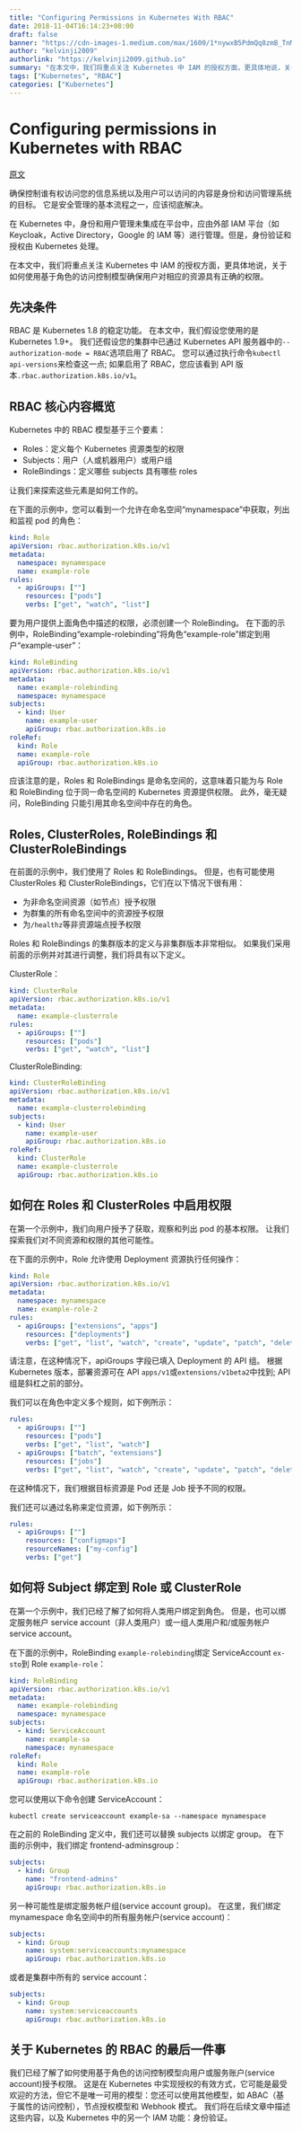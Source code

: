```yaml
---
title: "Configuring Permissions in Kubernetes With RBAC"
date: 2018-11-04T16:14:23+08:00
draft: false
banner: "https://cdn-images-1.medium.com/max/1600/1*nywxB5PdmQq8zmB_TnMTbQ.jpeg"
author: "kelvinji2009"
authorlink: "https://kelvinji2009.github.io"
summary: "在本文中，我们将重点关注 Kubernetes 中 IAM 的授权方面，更具体地说，关于如何使用基于角色的访问控制模型确保用户对相应的资源具有正确的权限。"
tags: ["Kubernetes", "RBAC"]
categories: ["Kubernetes"]
---
```


# Configuring permissions in Kubernetes with RBAC

[原文](https://medium.com/containerum/configuring-permissions-in-kubernetes-with-rbac-a456a9717d5d)

确保控制谁有权访问您的信息系统以及用户可以访问的内容是身份和访问管理系统的目标。 它是安全管理的基本流程之一，应该彻底解决。

在 Kubernetes 中，身份和用户管理未集成在平台中，应由外部 IAM 平台（如 Keycloak，Active Directory，Google 的 IAM 等）进行管理。但是，身份验证和授权由 Kubernetes 处理。

在本文中，我们将重点关注 Kubernetes 中 IAM 的授权方面，更具体地说，关于如何使用基于角色的访问控制模型确保用户对相应的资源具有正确的权限。

## 先决条件

RBAC 是 Kubernetes 1.8 的稳定功能。 在本文中，我们假设您使用的是 Kubernetes 1.9+。 我们还假设您的集群中已通过 Kubernetes API 服务器中的`--authorization-mode = RBAC`选项启用了 RBAC。 您可以通过执行命令`kubectl api-versions`来检查这一点; 如果启用了 RBAC，您应该看到 API 版本`.rbac.authorization.k8s.io/v1`。

## RBAC 核心内容概览

Kubernetes 中的 RBAC 模型基于三个要素：

- Roles：定义每个 Kubernetes 资源类型的权限
- Subjects：用户（人或机器用户）或用户组
- RoleBindings：定义哪些 subjects 具有哪些 roles

让我们来探索这些元素是如何工作的。

在下面的示例中，您可以看到一个允许在命名空间“mynamespace”中获取，列出和监视 pod 的角色：

```yaml
kind: Role
apiVersion: rbac.authorization.k8s.io/v1
metadata:
  namespace: mynamespace
  name: example-role
rules:
  - apiGroups: [""]
    resources: ["pods"]
    verbs: ["get", "watch", "list"]
```

要为用户提供上面角色中描述的权限，必须创建一个 RoleBinding。 在下面的示例中，RoleBinding“example-rolebinding”将角色“example-role”绑定到用户“example-user”：

```yaml
kind: RoleBinding
apiVersion: rbac.authorization.k8s.io/v1
metadata:
  name: example-rolebinding
  namespace: mynamespace
subjects:
  - kind: User
    name: example-user
    apiGroup: rbac.authorization.k8s.io
roleRef:
  kind: Role
  name: example-role
  apiGroup: rbac.authorization.k8s.io
```

应该注意的是，Roles 和 RoleBindings 是命名空间的，这意味着只能为与 Role 和 RoleBinding 位于同一命名空间的 Kubernetes 资源提供权限。 此外，毫无疑问，RoleBinding 只能引用其命名空间中存在的角色。

## Roles, ClusterRoles, RoleBindings 和 ClusterRoleBindings

在前面的示例中，我们使用了 Roles 和 RoleBindings。 但是，也有可能使用 ClusterRoles 和 ClusterRoleBindings，它们在以下情况下很有用：

- 为非命名空间资源（如节点）授予权限
- 为群集的所有命名空间中的资源授予权限
- 为`/healthz`等非资源端点授予权限

Roles 和 RoleBindings 的集群版本的定义与非集群版本非常相似。 如果我们采用前面的示例并对其进行调整，我们将具有以下定义。

ClusterRole：

```yaml
kind: ClusterRole
apiVersion: rbac.authorization.k8s.io/v1
metadata:
  name: example-clusterrole
rules:
  - apiGroups: [""]
    resources: ["pods"]
    verbs: ["get", "watch", "list"]
```

ClusterRoleBinding:

```yaml
kind: ClusterRoleBinding
apiVersion: rbac.authorization.k8s.io/v1
metadata:
  name: example-clusterrolebinding
subjects:
  - kind: User
    name: example-user
    apiGroup: rbac.authorization.k8s.io
roleRef:
  kind: ClusterRole
  name: example-clusterrole
  apiGroup: rbac.authorization.k8s.io
```

## 如何在 Roles 和 ClusterRoles 中启用权限

在第一个示例中，我们向用户授予了获取，观察和列出 pod 的基本权限。 让我们探索我们对不同资源和权限的其他可能性。

在下面的示例中，Role 允许使用 Deployment 资源执行任何操作：

```yaml
kind: Role
apiVersion: rbac.authorization.k8s.io/v1
metadata:
  namespace: mynamespace
  name: example-role-2
rules:
  - apiGroups: ["extensions", "apps"]
    resources: ["deployments"]
    verbs: ["get", "list", "watch", "create", "update", "patch", "delete"]
```

请注意，在这种情况下，apiGroups 字段已填入 Deployment 的 API 组。 根据 Kubernetes 版本，部署资源可在 API `apps/v1`或`extensions/v1beta2`中找到; API 组是斜杠之前的部分。

我们可以在角色中定义多个规则，如下例所示：

```yaml
rules:
  - apiGroups: [""]
    resources: ["pods"]
    verbs: ["get", "list", "watch"]
  - apiGroups: ["batch", "extensions"]
    resources: ["jobs"]
    verbs: ["get", "list", "watch", "create", "update", "patch", "delete"]
```

在这种情况下，我们根据目标资源是 Pod 还是 Job 授予不同的权限。

我们还可以通过名称来定位资源，如下例所示：

```yaml
rules:
  - apiGroups: [""]
    resources: ["configmaps"]
    resourceNames: ["my-config"]
    verbs: ["get"]
```

## 如何将 Subject 绑定到 Role 或 ClusterRole

在第一个示例中，我们已经了解了如何将人类用户绑定到角色。 但是，也可以绑定服务帐户 service account（非人类用户）或一组人类用户和/或服务帐户 service account。

在下面的示例中，RoleBinding `example-rolebinding`绑定 ServiceAccount `ex-sto`到 Role `example-role`：

```yaml
kind: RoleBinding
apiVersion: rbac.authorization.k8s.io/v1
metadata:
  name: example-rolebinding
  namespace: mynamespace
subjects:
  - kind: ServiceAccount
    name: example-sa
    namespace: mynamespace
roleRef:
  kind: Role
  name: example-role
  apiGroup: rbac.authorization.k8s.io
```

您可以使用以下命令创建 ServiceAccount：

```shell
kubectl create serviceaccount example-sa --namespace mynamespace
```

在之前的 RoleBinding 定义中，我们还可以替换 subjects 以绑定 group。 在下面的示例中，我们绑定 frontend-adminsgroup：

```yaml
subjects:
  - kind: Group
    name: "frontend-admins"
    apiGroup: rbac.authorization.k8s.io
```

另一种可能性是绑定服务帐户组(service account group)。 在这里，我们绑定 mynamespace 命名空间中的所有服务帐户(service account)：

```yaml
subjects:
  - kind: Group
    name: system:serviceaccounts:mynamespace
    apiGroup: rbac.authorization.k8s.io
```

或者是集群中所有的 service account：

```yaml
subjects:
  - kind: Group
    name: system:serviceaccounts
    apiGroup: rbac.authorization.k8s.io
```

## 关于 Kubernetes 的 RBAC 的最后一件事

我们已经了解了如何使用基于角色的访问控制模型向用户或服务账户(service account)授予权限。 这是在 Kubernetes 中实现授权的有效方式，它可能是最受欢迎的方法，但它不是唯一可用的模型：您还可以使用其他模型，如 ABAC（基于属性的访问控制），节点授权模型和 Webhook 模式。 我们将在后续文章中描述这些内容，以及 Kubernetes 中的另一个 IAM 功能：身份验证。
